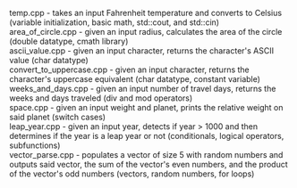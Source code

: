 temp.cpp - takes an input Fahrenheit temperature and converts to Celsius (variable initialization, basic math, std::cout, and std::cin)  
area_of_circle.cpp - given an input radius, calculates the area of the circle (double datatype, cmath library)  
ascii_value.cpp - given an input character, returns the character's ASCII value (char datatype)  
convert_to_uppercase.cpp - given an input character, returns the character's uppercase equivalent (char datatype, constant variable)  
weeks_and_days.cpp - given an input number of travel days, returns the weeks and days traveled (div and mod operators)  
space.cpp - given an input weight and planet, prints the relative weight on said planet (switch cases)  
leap_year.cpp - given an input year, detects if year > 1000 and then determines if the year is a leap year or not (conditionals, logical operators, subfunctions)  
vector_parse.cpp - populates a vector of size 5 with random numbers and outputs said vector, the sum of the vector's even numbers, and the product of the vector's odd numbers (vectors, random numbers, for loops)  

